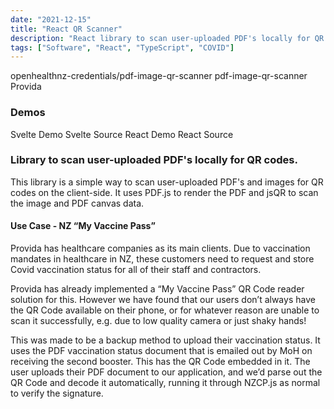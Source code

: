 ```yaml
---
date: "2021-12-15"
title: "React QR Scanner"
description: "React library to scan user-uploaded PDF's locally for QR codes."
tags: ["Software", "React", "TypeScript", "COVID"]
---
```


<script>
  import MarkdownLink from "$md/MarkdownLink.svelte";
</script>

<MarkdownLink href="https://github.com/openhealthnz-credentials/pdf-image-qr-scanner">openhealthnz-credentials/pdf-image-qr-scanner</MarkdownLink>
<MarkdownLink href="https://www.npmjs.com/package/@openhealthnz-credentials/pdf-image-qr-scanner">pdf-image-qr-scanner</MarkdownLink>
<MarkdownLink href="https://provida.nz">Provida</MarkdownLink>

### Demos
<MarkdownLink href="https://svelte-pdf-image-scanner.fallstop.workers.dev/">Svelte Demo</MarkdownLink>
<MarkdownLink href="https://github.com/openhealthnz-credentials/pdf-image-qr-scanner/blob/main/examples/svelte">Svelte Source</MarkdownLink>
<MarkdownLink href="https://react-pdf-image-qr-scanner.pages.dev/">React Demo</MarkdownLink>
<MarkdownLink href="https://github.com/openhealthnz-credentials/pdf-image-qr-scanner/blob/main/examples/react">React Source</MarkdownLink>


### Library to scan user-uploaded PDF's locally for QR codes.

This library is a simple way to scan user-uploaded PDF's and images for QR codes on the client-side. It uses PDF.js to render the PDF and jsQR to scan the image and PDF canvas data.


#### Use Case - NZ “My Vaccine Pass”

Provida has healthcare companies as its main clients. Due to vaccination mandates in healthcare in NZ, these customers need to request and store Covid vaccination status for all of their staff and contractors.

Provida has already implemented a “My Vaccine Pass” QR Code reader solution for this. However we have found that our users don’t always have the QR Code available on their phone, or for whatever reason are unable to scan it successfully, e.g. due to low quality camera or just shaky hands!

This was made to be a backup method to upload their vaccination status. It uses the PDF vaccination status document that is emailed out by MoH on receiving the second booster. This has the QR Code embedded in it. The user uploads their PDF document to our application, and we’d parse out the QR Code and decode it automatically, running it through NZCP.js as normal to verify the signature.